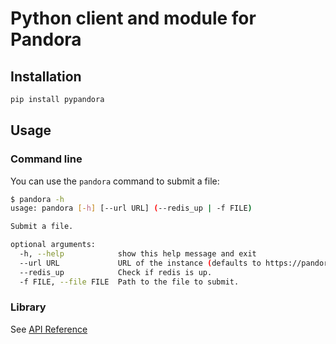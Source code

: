 # Python client and module for Pandora

## Installation

```bash
pip install pypandora
```

## Usage

### Command line

You can use the `pandora` command to submit a file:

```bash
$ pandora -h
usage: pandora [-h] [--url URL] (--redis_up | -f FILE)

Submit a file.

optional arguments:
  -h, --help            show this help message and exit
  --url URL             URL of the instance (defaults to https://pandora.circl.lu/).
  --redis_up            Check if redis is up.
  -f FILE, --file FILE  Path to the file to submit.

```

### Library

See [API Reference]()

